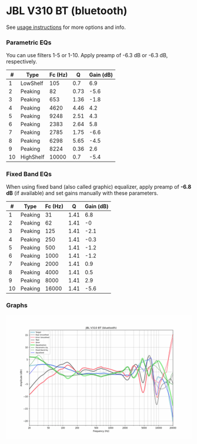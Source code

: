# JBL V310 BT (bluetooth)
See [usage instructions](https://github.com/jaakkopasanen/AutoEq#usage) for more options and info.

### Parametric EQs
You can use filters 1-5 or 1-10. Apply preamp of -6.3 dB or -6.3 dB, respectively.

|   # | Type      |   Fc (Hz) |    Q |   Gain (dB) |
|-----|-----------|-----------|------|-------------|
|   1 | LowShelf  |       105 | 0.7  |         6.9 |
|   2 | Peaking   |        82 | 0.73 |        -5.6 |
|   3 | Peaking   |       653 | 1.36 |        -1.8 |
|   4 | Peaking   |      4620 | 4.46 |         4.2 |
|   5 | Peaking   |      9248 | 2.51 |         4.3 |
|   6 | Peaking   |      2383 | 2.64 |         5.8 |
|   7 | Peaking   |      2785 | 1.75 |        -6.6 |
|   8 | Peaking   |      6298 | 5.65 |        -4.5 |
|   9 | Peaking   |      8224 | 0.36 |         2.6 |
|  10 | HighShelf |     10000 | 0.7  |        -5.4 |

### Fixed Band EQs
When using fixed band (also called graphic) equalizer, apply preamp of **-6.8 dB** (if available) and set gains manually with these parameters.

|   # | Type    |   Fc (Hz) |    Q |   Gain (dB) |
|-----|---------|-----------|------|-------------|
|   1 | Peaking |        31 | 1.41 |         6.8 |
|   2 | Peaking |        62 | 1.41 |        -0   |
|   3 | Peaking |       125 | 1.41 |        -2.1 |
|   4 | Peaking |       250 | 1.41 |        -0.3 |
|   5 | Peaking |       500 | 1.41 |        -1.2 |
|   6 | Peaking |      1000 | 1.41 |        -1.2 |
|   7 | Peaking |      2000 | 1.41 |         0.9 |
|   8 | Peaking |      4000 | 1.41 |         0.5 |
|   9 | Peaking |      8000 | 1.41 |         2.9 |
|  10 | Peaking |     16000 | 1.41 |        -5.6 |

### Graphs
![](./JBL%20V310%20BT%20(bluetooth).png)
